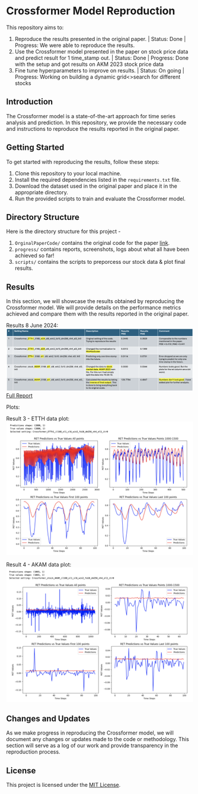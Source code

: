 # Crossformer Model Reproduction

This repository aims to:
1. Reproduce the results presented in the original paper. | Status: Done | Progress: We were able to reproduce the results.
2. Use the Crossformer model presented in the paper on stock price data and predict result for 1 time_stamp out. | Status: Done | Progress: Done with the setup and got results on AKM 2023 stock price data
3. Fine tune hyperparameters to improve on results. | Status: On going |  Progress: Working on building a dynamic grid<>search for different stocks

## Introduction

The Crossformer model is a state-of-the-art approach for time series analysis and prediction. In this repository, we provide the necessary code and instructions to reproduce the results reported in the original paper.

## Getting Started

To get started with reproducing the results, follow these steps:

1. Clone this repository to your local machine.
2. Install the required dependencies listed in the `requirements.txt` file.
3. Download the dataset used in the original paper and place it in the appropriate directory.
4. Run the provided scripts to train and evaluate the Crossformer model.

## Directory Structure

Here is the directory structure for this project - 

1. `OrginalPaperCode/` contains the original code for the paper [link](https://openreview.net/forum?id=vSVLM2j9eie). 
2. `progress/` contains reports, screenshots, logs about what all have been achieved so far!
2. `scripts/` contains the scripts to preporcess our stock data & plot final results.

## Results

In this section, we will showcase the results obtained by reproducing the Crossformer model. We will provide details on the performance metrics achieved and compare them with the results reported in the original paper.

Results 8 June 2024:
![Results 8 June 2024](./progress/Results_8_June_2024.png)
[Full Report](./progress/Progress_v1_8_June_2024.pdf)

Plots:

Result 3 - ETTH data plot:
![Result3](./progress/R3_ETTH_plot.png)

Result 4 - AKAM data plot:
![Result4](./progress/R4_AKAM_plot.png)

## Changes and Updates

As we make progress in reproducing the Crossformer model, we will document any changes or updates made to the code or methodology. This section will serve as a log of our work and provide transparency in the reproduction process.


## License

This project is licensed under the [MIT License](LICENSE).
